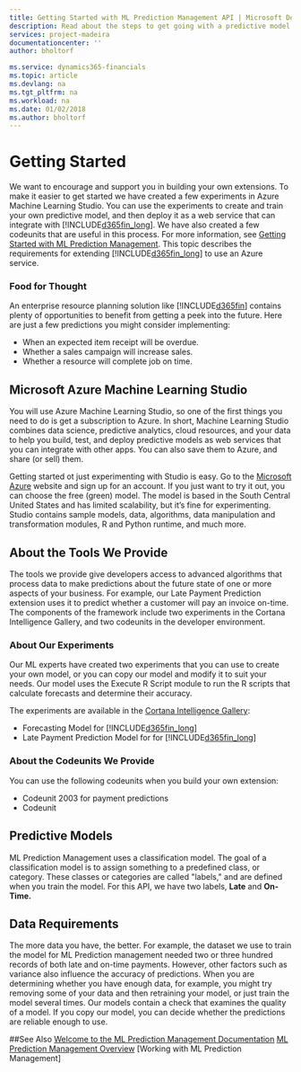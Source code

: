 ```yaml
---
title: Getting Started with ML Prediction Management API | Microsoft Docs
description: Read about the steps to get going with a predictive model.
services: project-madeira
documentationcenter: ''
author: bholtorf

ms.service: dynamics365-financials
ms.topic: article
ms.devlang: na
ms.tgt_pltfrm: na
ms.workload: na
ms.date: 01/02/2018
ms.author: bholtorf
---
```

# Getting Started
We want to encourage and support you in building your own extensions. To make it easier to get started we have created a few experiments in Azure Machine Learning Studio. You can use the experiments to create and train your own predictive model, and then deploy it as a web service that can integrate with [!INCLUDE[d365fin_long](../includes/d365fin_long_md.md)]. We have also created a few codeunits that are useful in this process. For more information, see [Getting Started with ML Prediction Management](ml-prediction-management-get-started.md). This topic describes the requirements for extending [!INCLUDE[d365fin_long](../includes/d365fin_long_md.md)] to use an Azure service.

### Food for Thought
An enterprise resource planning solution like [!INCLUDE[d365fin](../includes/d365fin_md.md)] contains plenty of opportunities to benefit from getting a peek into the future. Here are just a few predictions you might consider implementing:

* When an expected item receipt will be overdue.
* Whether a sales campaign will increase sales.
* Whether a resource will complete job on time.

## Microsoft Azure Machine Learning Studio
You will use Azure Machine Learning Studio, so one of the first things you need to do is get a subscription to Azure. In short, Machine Learning Studio combines data science, predictive analytics, cloud resources, and your data to help you build, test, and deploy predictive models as web services that you can integrate with other apps. You can also save them to Azure, and share (or sell) them.

Getting started ot just experimenting with Studio is easy. Go to the [Microsoft Azure](https://azure.microsoft.com/en-gb/trial/get-started-machine-learning/) website and sign up for an account. If you just want to try it out, you can choose the free (green) model. The model is based in the South Central United States and has limited scalability, but it’s fine for experimenting. Studio contains sample models, data, algorithms, data manipulation and transformation modules, R and Python runtime, and much more.
 
## About the Tools We Provide
The tools we provide give developers access to advanced algorithms that process data to make predictions about the future state of one or more aspects of your business. For example, our Late Payment Prediction extension uses it to predict whether a customer will pay an invoice on-time. The components of the framework include two experiments in the Cortana Intelligence Gallery, and two codeunits in the developer environment.

### About Our Experiments
Our ML experts have created two experiments that you can use to create your own model, or you can copy our model and modify it to suit your needs. Our model uses the Execute R Script module to run the R scripts that calculate forecasts and determine their accuracy.

The experiments are available in the [Cortana Intelligence Gallery](https://go.microsoft.com/fwlink/?linkid=828352):

* Forecasting Model for [!INCLUDE[d365fin_long](../includes/d365fin_long_md.md)]  
* Late Payment Prediction Model for for [!INCLUDE[d365fin_long](../includes/d365fin_long_md.md)]

### About the Codeunits We Provide
You can use the following codeunits when you build your own extension:

* Codeunit 2003 for payment predictions  
* Codeunit  <!--Need the codeunit number. Also, is this codeunit used for both sales and inventory forecasts and cash flow forecasts?-->

## Predictive Models
ML Prediction Management uses a classification model. The goal of a classification model is to assign something to a predefined class, or category. These classes or categories are called "labels," and are defined when you train the model. For this API, we have two labels, **Late** and **On-Time.**

## Data Requirements
The more data you have, the better. For example, the dataset we use to train the model for ML Prediction management needed two or three hundred records of both late and on-time payments. However, other factors such as variance also influence the accuracy of predictions. When you are determining whether you have enough data, for example, you might try removing some of your data and then retraining your model, or just train the model several times. Our models contain a check that examines the quality of a model. If you copy our model, you can decide whether the predictions are reliable enough to use. 

##See Also
[Welcome to the ML Prediction Management Documentation](ml-prediction-management-welcome.md)
[ML Prediction Management Overview](ml-prediction-management-overview.md)
[Working with ML Prediction Management]